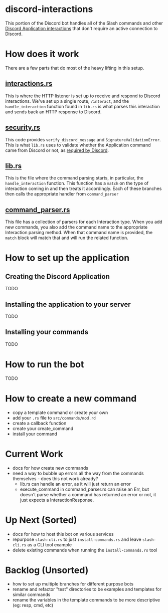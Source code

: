 # discord-interactions
This portion of the Discord bot handles all of the Slash commands and other [Discord Application interactions](https://discord.com/developers/docs/interactions/application-commands) that don't require an active connection to Discord.

# How does it work
There are a few parts that do most of the heavy lifting in this setup.

## [interactions.rs](src/bin/interactions.rs)
This is where the HTTP listener is set up to receive and respond to Discord interactions. We've set up a single route, `/interact`, and the `handle_interaction` function found in `lib.rs` is what parses this interaction and sends back an HTTP response to Discord.

## [security.rs](src/security.rs)
This code provides `verify_discord_message` and `SignatureValidationError`. This is what `lib.rs` uses to validate whether the Application command came from Discord or not, as [required by Discord](https://discord.com/developers/docs/interactions/receiving-and-responding#security-and-authorization).

## [lib.rs](src/lib.rs)
This is the file where the command parsing starts, in particular, the `handle_interaction` function. This function has a `match` on the type of interaction coming in and then treats it accordingly. Each of these branches then calls the appropriate handler from `command_parser`

## [command_parser.rs](src/commands/command_parser.rs)
This file has a collection of parsers for each Interaction type. When you add new commands, you also add the command name to the appropriate Interaction parsing method. When that command name is provided, the `match` block will match that and will run the related function.

# How to set up the application
## Creating the Discord Application
TODO

## Installing the application to your server
TODO

## Installing your commands
TODO

# How to run the bot
TODO

# How to create a new command
* copy a template command or create your own
* add your `.rs` file to `src/commands/mod.rd`
* create a callback function
* create your create_command
* install your command

# Current Work
* docs for how create new commands
* need a way to bubble up errors all the way from the commands themselves - does this not work already?
  * lib.rs can handle an error, as it will just return an error
  * execute_command in command_parser.rs can raise an Err, but doesn't parse whether a command has returned an error or not, it just expects a InteractionResponse.

# Up Next (Sorted)
* docs for how to host this bot on various services
* repurpose `slash-cli.rs` to just `install-commands.rs` and leave `slash-cli.rs` as a CLI tool example
* delete existing commands when running the `install-commands.rs` tool

# Backlog (Unsorted)
* how to set up multiple branches for different purpose bots
* rename and refactor "test" directories to be examples and templates for similar commands
* rename the variables in the template commands to be more descriptive (eg: resp, cmd, etc)
